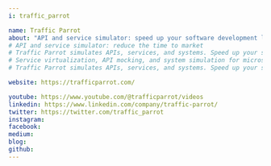 ```yaml
---
i: traffic_parrot

name: Traffic Parrot
about: "API and service simulator: speed up your software development lifecycle and increase software quality"
# API and service simulator: reduce the time to market
# Traffic Parrot simulates APIs, services, and systems. Speed up your software development lifecycle. Increase software quality.
# Service virtualization, API mocking, and system simulation for microservice architectures
# Traffic Parrot simulates APIs, services, and systems. Speed up your software development lifecycle. Reduce the time to market. Up to 43% faster software releases. Up to 38% fewer customer-facing issues. Accelerate digital transformation. Create automated tests faster. Decrease costs of moving to cloud.

website: https://trafficparrot.com/

youtube: https://www.youtube.com/@trafficparrot/videos
linkedin: https://www.linkedin.com/company/traffic-parrot/
twitter: https://twitter.com/traffic_parrot
instagram:
facebook:
medium:
blog:
github:
---
```

